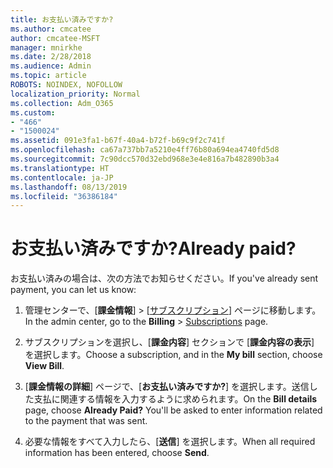 ```yaml
---
title: お支払い済みですか?
ms.author: cmcatee
author: cmcatee-MSFT
manager: mnirkhe
ms.date: 2/28/2018
ms.audience: Admin
ms.topic: article
ROBOTS: NOINDEX, NOFOLLOW
localization_priority: Normal
ms.collection: Adm_O365
ms.custom:
- "466"
- "1500024"
ms.assetid: 091e3fa1-b67f-40a4-b72f-b69c9f2c741f
ms.openlocfilehash: ca67a737bb7a5210e4ff76b80a694ea4740fd5d8
ms.sourcegitcommit: 7c90dcc570d32ebd968e3e4e816a7b482890b3a4
ms.translationtype: HT
ms.contentlocale: ja-JP
ms.lasthandoff: 08/13/2019
ms.locfileid: "36386184"
---
```

# <a name="already-paid"></a><span data-ttu-id="70acc-102">お支払い済みですか?</span><span class="sxs-lookup"><span data-stu-id="70acc-102">Already paid?</span></span>

<span data-ttu-id="70acc-103">お支払い済みの場合は、次の方法でお知らせください。</span><span class="sxs-lookup"><span data-stu-id="70acc-103">If you've already sent payment, you can let us know:</span></span>
  
1. <span data-ttu-id="70acc-104">管理センターで、[**課金情報**] \> [[サブスクリプション](https://go.microsoft.com/fwlink/p/?linkid=842054)] ページに移動します。</span><span class="sxs-lookup"><span data-stu-id="70acc-104">In the admin center, go to the **Billing** \> [Subscriptions](https://go.microsoft.com/fwlink/p/?linkid=842054) page.</span></span>

2. <span data-ttu-id="70acc-105">サブスクリプションを選択し、[**課金内容**] セクションで [**課金内容の表示**] を選択します。</span><span class="sxs-lookup"><span data-stu-id="70acc-105">Choose a subscription, and in the **My bill** section, choose **View Bill**.</span></span>

3. <span data-ttu-id="70acc-p101">[**課金情報の詳細**] ページで、[**お支払い済みですか?**] を選択します。送信した支払に関連する情報を入力するように求められます。</span><span class="sxs-lookup"><span data-stu-id="70acc-p101">On the **Bill details** page, choose **Already Paid?** You'll be asked to enter information related to the payment that was sent.</span></span>

4. <span data-ttu-id="70acc-108">必要な情報をすべて入力したら、[**送信**] を選択します。</span><span class="sxs-lookup"><span data-stu-id="70acc-108">When all required information has been entered, choose **Send**.</span></span>